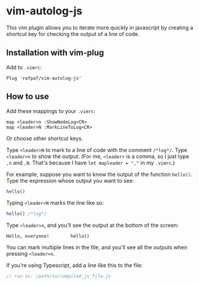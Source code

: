 # vim-autolog-js

This vim plugin allows you to iterate more quickly in javascript by creating a
shortcut key for checking the output of a line of code.

## Installation with vim-plug

Add to `.vimrc`:
```
Plug 'rafpaf/vim-autolog-js'
```

## How to use

Add these mappings to your `.vimrc`:

```vim
map <leader>n :ShowNodeLog<CR>
map <leader>N :MarkLineToLog<CR>
```

Or choose other shortcut keys.

Type `<leader>N` to mark to a line of code with the comment `/*log*/`. Type
`<leader>n` to show the output. (For me, `<leader>` is a comma, so I just type
`,n` and `,N`. That's because I have `let mapleader = ","` in my `.vimrc`.)

For example, suppose you want to know the output of the function `hello()`.
Type the expression whose output you want to see:

```js
hello()
```

Typing `<leader>N` marks the line like so:

```js
hello() /*log*/
```

Type `<leader>n`, and you'll see the output at the bottom of the screen:

```
Hello, everyone!        hello()
```

You can mark multiple lines in the file, and you'll see all the outputs when
pressing `<leader>n`.

If you're using Typescript, add a line like this to the file:

```js
// run as: /path/to/compiled_js_file.js 
```
